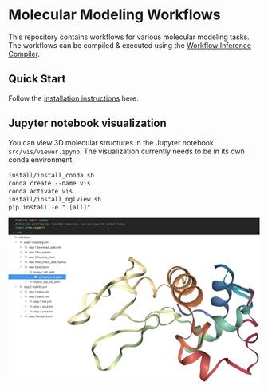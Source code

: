 # Molecular Modeling Workflows

This repository contains workflows for various molecular modeling tasks. The workflows can be compiled & executed using the [Workflow Inference Compiler](https://github.com/PolusAI/workflow-inference-compiler).

## Quick Start
Follow the [installation instructions](https://github.com/PolusAI/workflow-inference-compiler#quick-start) here.

## Jupyter notebook visualization

You can view 3D molecular structures in the Jupyter notebook `src/vis/viewer.ipynb`. The visualization currently needs to be in its own conda environment.

```
install/install_conda.sh
conda create --name vis
conda activate vis
install/install_nglview.sh
pip install -e ".[all]"
```

![Plots](docs/tree_viewer.png)
